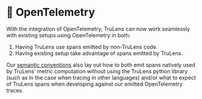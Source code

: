 # 🔭 OpenTelemetry

With the integration of OpenTelemetry, TruLens can now work seamlessly with existing setups using OpenTelemetry in both:

1. Having TruLens use spans emitted by non-TruLens code.
1. Having existing setup take advantage of spans emitted by TruLens.

Our [semantic conventions](./semantic_conventions) also lay out how to both emit spans natively used by TruLens' metric computation without using the TruLens python library (such as in the case when tracing in other languages) and/or what to expect of TruLens spans when developing against our emitted OpenTelemetry traces.
